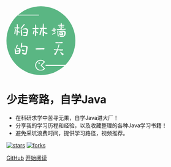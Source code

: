 <img width="180px" style="border-radius: 50%" bor src="img/gitlogo.png">

# 少走弯路，自学Java

- 在科研求学中苦寻无果，自学Java进大厂！
- 分享我的学习历程和经验，以及收藏整理的各种Java学习书籍！
- 避免采坑浪费时间，提供学习路径，视频推荐。

[![stars](https://badgen.net/github/stars/ahang1598/Blog?icon=github&color=4ab8a1)](https://ahang1598.github.io/Blog/) [![forks](https://badgen.net/github/forks/ahang1598/Blog?icon=github&color=4ab8a1)](https://ahang1598.github.io/Blog/)

[GitHub](<https://github.com/ahang1598/Blog/>)
[开始阅读](README.md)

